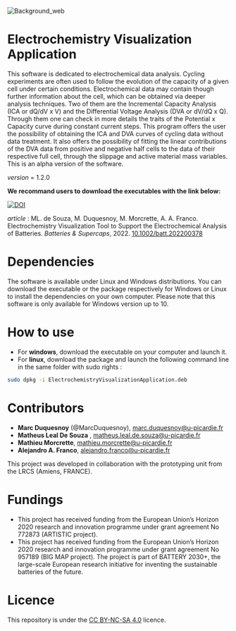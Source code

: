 ![Background_web](https://user-images.githubusercontent.com/50483699/180805030-8540f956-fc86-4fc8-a21b-0caf4a75cac3.jpeg)

Electrochemistry Visualization Application
========================================================
This software is dedicated to electrochemical data analysis.
Cycling experiments are often used to follow the evolution of the capacity of a given cell under certain conditions. Electrochemical data may contain though further information about the cell, which can be obtained via deeper analysis techniques. Two of them are the Incremental Capacity Analysis (ICA or dQ/dV x V) and the Differential Voltage Analysis (DVA or dV/dQ x Q). Through them one can check in more details the traits of the Potential x Capacity curve during constant current steps. This program offers the user the possibility of obtaining the ICA and DVA curves of cycling data without data treatment. It also offers the possibility of fitting the linear contributions of the DVA data from positive and negative half cells to the data of their respective full cell, through the slippage and active material mass variables.
This is an alpha version of the software.

_version_ = 1.2.0

**We recommand users to download the executables with the link below:**

[![DOI](https://zenodo.org/badge/DOI/10.5281/zenodo.8004353.svg)](https://doi.org/10.5281/zenodo.8004353)

_article_ : ML. de Souza, M. Duquesnoy, M. Morcrette, A. A. Franco.
Electrochemistry Visualization Tool to Support the Electrochemical Analysis of
Batteries. _Batteries & Supercaps_, 2022. [10.1002/batt.202200378](10.1002/batt.202200378)

Dependencies
========================================================
The software is available under Linux and Windows distributions. You can download the executable or
the package respectively for Windows or Linux to install the dependencies on your own computer. Please note that
this software is only available for Windows version up to 10.

How to use
========================================================
- For **windows**, download the executable on your computer and launch it.
- For **linux**, download the package and launch the following command line in the same
folder with sudo rights :
  
```bash
sudo dpkg -i ElectrochemistryVisualizationApplication.deb
```

 Contributors
========================================================
  - **Marc Duquesnoy** (@MarcDuquesnoy), marc.duquesnoy@u-picardie.fr
  - **Matheus Leal De Souza** , matheus.leal.de.souza@u-picardie.fr
  - **Mathieu Morcrette**, mathieu.morcrette@u-picardie.fr
  - **Alejandro A. Franco**, alejandro.franco@u-picardie.fr

This project was developed in collaboration with the prototyping unit from 
the LRCS (Amiens, FRANCE).

Fundings
========================================================
- This project has received funding from the European Union’s Horizon 2020 research
and innovation programme under grant agreement No 772873 (ARTISTIC project).
- This project has received funding from the European Union’s Horizon 2020 research
and innovation programme under grant agreement No 957189 (BIG MAP project). 
The project is part of BATTERY 2030+, the large-scale European research initiative for inventing the sustainable batteries of the future.

  
 Licence
========================================================

This repository is under the [CC BY-NC-SA 4.0](https://creativecommons.org/licenses/by-nc-sa/4.0/) licence.